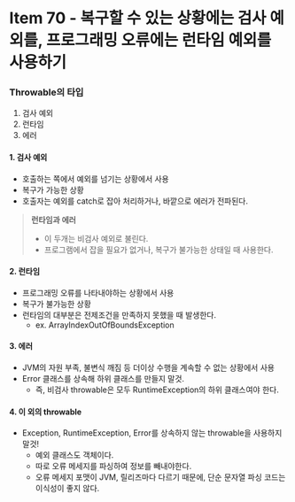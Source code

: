 # Item 70 - 복구할 수 있는 상황에는 검사 예외를, 프로그래밍 오류에는 런타임 예외를 사용하기

### Throwable의 타입
1. 검사 예외
2. 런타임
3. 에러

#### 1. 검사 예외
* 호출하는 쪽에서 예외를 넘기는 상황에서 사용
* 복구가 가능한 상황
* 호출자는 예외를 catch로 잡아 처리하거나, 바깥으로 에러가 전파된다.

> **런타임과 에러**
> * 이 두개는 비검사 예외로 불린다.
> * 프로그램에서 잡을 필요가 없거나, 복구가 불가능한 상태일 때 사용한다.

#### 2. 런타임
* 프로그래밍 오류를 나타내야하는 상황에서 사용
* 복구가 불가능한 상황
* 런타임의 대부분은 전제조건을 만족하지 못했을 때 발생한다.
	* ex. ArrayIndexOutOfBoundsException


#### 3. 에러
* JVM의 자원 부족, 불변식 깨짐 등 더이상 수행을 계속할 수 없는 상황에서 사용
* Error 클래스를 상속해 하위 클래스를 만들지 말것.
	* 즉, 비검사 throwable은 모두 RuntimeException의 하위 클래스여야 한다.

#### 4. 이 외의 throwable
* Exception, RuntimeException, Error를 상속하지 않는 throwable을 사용하지 말것!
	* 예외 클래스도 객체이다.
	* 따로 오류 메세지를 파싱하여 정보를 빼내야한다.
	* 오류 메세지 포맷이 JVM, 릴리즈마다 다르기 때문에, 단순 문자열 파싱 코드는 이식성이 좋지 않다.

	


<!--
```java

```
 -->